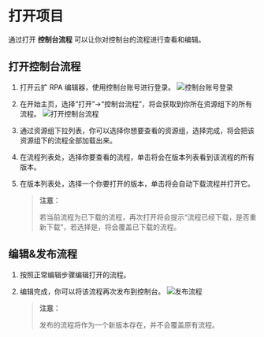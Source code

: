 # 打开项目

通过打开 **控制台流程** 可以让你对控制台的流程进行查看和编辑。

## 打开控制台流程

1. 打开云扩 RPA 编辑器，使用控制台账号进行登录。
![控制台账号登录](https://docimages.blob.core.chinacloudapi.cn/images/Studio/workingProcess/consoleaccount20201112.png)
2. 在开始主页，选择“打开”->“控制台流程”，将会获取到你所在资源组下的所有流程。
![打开控制台流程](https://docimages.blob.core.chinacloudapi.cn/images/Studio/workingProcess/openconsoleflow20201112.png)

3. 通过资源组下拉列表，你可以选择你想要查看的资源组，选择完成，将会把该资源组下的流程全部加载出来。

4. 在流程列表处，选择你要查看的流程，单击将会在版本列表看到该流程的所有版本。

5. 在版本列表处，选择一个你要打开的版本，单击将会自动下载流程并打开它。

    > **注意：**
    >
    > 若当前流程为已下载的流程，再次打开将会提示“流程已经下载，是否重新下载”，若选择是，将会覆盖已下载的流程。

## 编辑&发布流程

1. 按照正常编辑步骤编辑打开的流程。

2. 编辑完成，你可以将该流程再次发布到控制台。
![发布流程](https://docimages.blob.core.chinacloudapi.cn/images/Studio/workingProcess/publishconsole20201112.png)

   > **注意：**
   >
   > 发布的流程将作为一个新版本存在，并不会覆盖原有流程。
